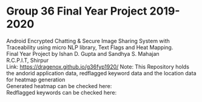 # Group 36 Final Year Project 2019-2020
Android Encrypted Chatting &amp; Secure Image Sharing System with Traceability using micro NLP library, Text Flags and Heat Mapping.\
Final Year Project by Ishan D. Gupta and Sandhya S. Mahajan\
R.C.P.I.T, Shirpur\
Link: https://dragenox.github.io/g36fyp1920/
Note: This Repository holds the andorid application data, redflagged keyword data and the location data for heatmap generation\
Generated heatmap can be checked here:\
Redflagged keywords can be checked here:

